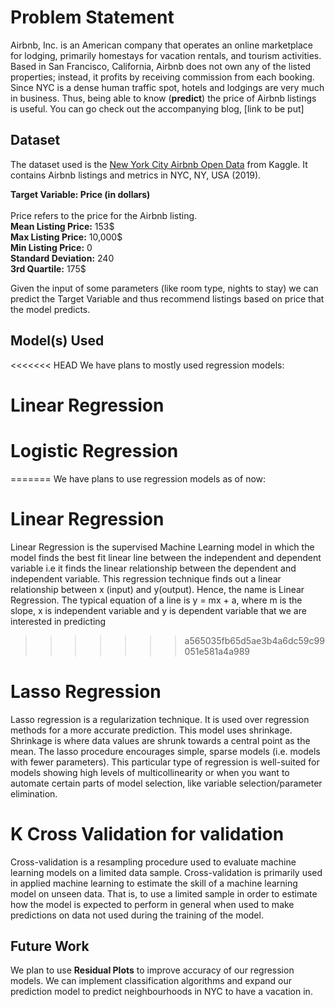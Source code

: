 # Problem Statement 
Airbnb, Inc. is an American company that operates an online marketplace for lodging, primarily homestays for vacation rentals, and tourism activities. Based in San Francisco, California, Airbnb does not own any of the listed properties; instead, it profits by receiving commission from each booking. Since NYC is a dense human traffic spot, hotels and lodgings are very much in business. Thus, being able to know (**predict**) the price of Airbnb listings is useful.
You can go check out the accompanying blog, [link to be put]

## Dataset

The dataset used is the [New York City Airbnb Open Data](https://www.kaggle.com/dgomonov/new-york-city-airbnb-open-data) from Kaggle. It contains Airbnb listings and metrics in NYC, NY, USA (2019).

**Target Variable: Price (in dollars)**
<br>
<br>
Price refers to the price for the Airbnb listing.
<br>
**Mean Listing Price:** 153$
<br>
**Max Listing Price:** 10,000$
<br>
**Min Listing Price:** 0
<br>
**Standard Deviation:** 240
<br>
**3rd Quartile:** 175$

Given the input of some parameters (like room type, nights to stay) we can predict the Target Variable and thus recommend listings based on price that the model predicts. 
## Model(s) Used

<<<<<<< HEAD
We have plans to mostly used regression models: 
# Linear Regression

# Logistic Regression

=======
We have plans to use regression models as of now: 
# Linear Regression 
Linear Regression is the supervised Machine Learning model in which the model finds the best fit linear line between the independent and dependent variable i.e it finds the linear relationship between the dependent and independent variable. This regression technique finds out a linear relationship between x (input) and y(output). Hence, the name is Linear Regression. The typical equation of a line is y = mx + a, where m is the slope, x is independent variable and y is dependent variable that we are interested in predicting
>>>>>>> a565035fb65d5ae3b4a6dc59c99051e581a4a989
# Lasso Regression
Lasso regression is a regularization technique. It is used over regression methods for a more accurate prediction. This model uses shrinkage. Shrinkage is where data values are shrunk towards a central point as the mean. The lasso procedure encourages simple, sparse models (i.e. models with fewer parameters). This particular type of regression is well-suited for models showing high levels of multicollinearity or when you want to automate certain parts of model selection, like variable selection/parameter elimination.
# K Cross Validation for validation
Cross-validation is a resampling procedure used to evaluate machine learning models on a limited data sample. Cross-validation is primarily used in applied machine learning to estimate the skill of a machine learning model on unseen data. That is, to use a limited sample in order to estimate how the model is expected to perform in general when used to make predictions on data not used during the training of the model.
<br>


## Future Work
We plan to use **Residual Plots** to improve accuracy of our regression models. We can implement classification algorithms and expand our prediction model to predict neighbourhoods in NYC to have a vacation in.

